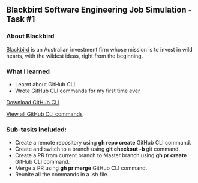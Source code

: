 ## Blackbird Software Engineering Job Simulation - Task #1

### About Blackbird

[Blackbird](https://www.blackbird.vc/about-blackbird) is an Australian investment firm whose mission is to invest in wild hearts, with the wildest ideas, right from the beginning.

### What I learned

- Learnt about GitHub CLI
- Wrote GitHub CLI commands for my first time ever

[Download GitHub CLI](https://cli.github.com/)

[View all GitHub CLI commands](https://cli.github.com/manual/gh)

### Sub-tasks included:

- Create a remote repository using **gh repo create** GitHub CLI command.
- Create and switch to a branch using **git checkout -b <branch-name>** git command.
- Create a PR from current branch to Master branch using **gh pr create** GitHub CLI command.
- Merge a PR using **gh pr merge** GitHub CLI command.
- Reunite all the commands in a .sh file.